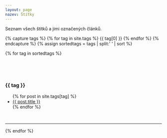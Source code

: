 ```yaml
---
layout: page
nazev: Štítky
---
```


Seznam všech štítků a jimi označených článků.

{% capture tags %}
  {% for tag in site.tags %}
    {{ tag[0] }}
  {% endfor %}
{% endcapture %}
{% assign sortedtags = tags | split:' ' | sort %}

{% for tag in sortedtags %}
  <p id="{{ tag }}">&nbsp;</p>
  <p>&nbsp;</p>
  <h3>{{ tag }}</h3>
  <ul>
  {% for post in site.tags[tag] %}
    <li><a href="{{ post.url }}">{{ post.title }}</a></li>
  {% endfor %}
  </ul>
  <p>&nbsp;</p>
  <hr />
{% endfor %}
